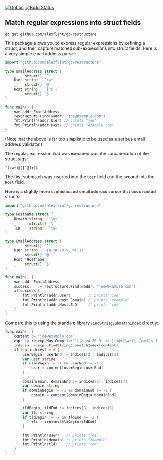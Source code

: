 [![GoDoc](https://godoc.org/github.com/alexflint/go-restructure?status.svg)](https://godoc.org/github.com/alexflint/go-restructure)
[![Build Status](https://travis-ci.org/alexflint/go-restructure.svg?branch=master)](https://travis-ci.org/alexflint/go-restructure)

## Match regular expressions into struct fields

```shell
go get github.com/alexflint/go-restructure
```

This package allows you to express regular expressions by defining a struct, and then capture matched sub-expressions into struct fields. Here is a very simple email address parser:

```go
import "github.com/alexflint/go-restructure"

type EmailAddress struct {
	_    struct{} `^`
	User string   `\w+`
	_    struct{} `@`
	Host string   `[^@]+`
	_    struct{} `$`
}

func main() {
	var addr EmailAddress
	restructure.Find(&addr, "joe@example.com")
	fmt.Println(addr.User) // prints "joe"
	fmt.Println(addr.Host) // prints "example.com"
}
```
(Note that the above is far too simplistic to be used as a serious email address validator.)

The regular expression that was executed was the concatenation of the struct tags:

```
^(\w+)@([^@]+)$
```

The first submatch was inserted into the `User` field and the second into the `Host` field.

Here is a slightly more sophisticated email address parser that uses nested structs:

```go
import "github.com/alexflint/go-restructure"

type Hostname struct {
	Domain string   `\w+`
	_      struct{} `\.`
	TLD    string   `\w+`
}

type EmailAddress struct {
	_    struct{} `^`
	User string   `[a-zA-Z0-9._%+-]+`
	_    struct{} `@`
	Host *Hostname
	_    struct{} `$`
}

func main() {
	var addr EmailAddress
	success, _ := restructure.Find(&addr, "joe@example.com")
	if success {
		fmt.Println(addr.User)        // prints "joe"
		fmt.Println(addr.Host.Domain) // prints "example"
		fmt.Println(addr.Host.TLD)    // prints "com"
	}
}
```

Compare this to using the standard library `FindStringSubmatchIndex` directly:

```go
func main() {
	content := "joe@example.com"
	expr := regexp.MustCompile(`^([a-zA-Z0-9._%+-]+)@((\w+)\.(\w+))$`)
	indices := expr.FindStringSubmatchIndex(content)
	if len(indices) > 0 {
		userBegin, userEnd := indices[2], indices[3]
		var user string
		if userBegin != -1 && userEnd != -1 {
			user = content[userBegin:userEnd]
		}

		domainBegin, domainEnd := indices[6], indices[7]
		var domain string
		if domainBegin != -1 && domainEnd != -1 {
			domain = content[domainBegin:domainEnd]
		}

		tldBegin, tldEnd := indices[8], indices[9]
		var tld string
		if tldBegin != -1 && tldEnd != -1 {
			tld = content[tldBegin:tldEnd]
		}

		fmt.Println(user)   // prints "joe"
		fmt.Println(domain) // prints "example"
		fmt.Println(tld)    // prints "com"
	}
}
```
